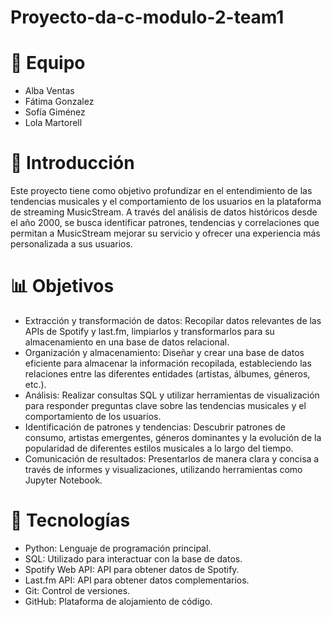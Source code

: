# Proyecto-da-c-modulo-2-team1

# 👥 Equipo
- Alba Ventas 
- Fátima Gonzalez
- Sofía Giménez
- Lola Martorell

# 📌 Introducción

Este proyecto tiene como objetivo profundizar en el entendimiento de las tendencias musicales y el comportamiento de los usuarios en la plataforma de streaming MusicStream. A través del análisis de datos históricos desde el año 2000, se busca identificar patrones, tendencias y correlaciones que permitan a MusicStream mejorar su servicio y ofrecer una experiencia más personalizada a sus usuarios.

# 📊 Objetivos

- Extracción y transformación de datos: Recopilar datos relevantes de las APIs de Spotify y last.fm, limpiarlos y transformarlos para su almacenamiento en una base de datos relacional.
- Organización y almacenamiento: Diseñar y crear una base de datos eficiente para almacenar la información recopilada, estableciendo las relaciones entre las diferentes entidades (artistas, álbumes, géneros, etc.).
- Análisis: Realizar consultas SQL y utilizar herramientas de visualización para responder preguntas clave sobre las tendencias musicales y el comportamiento de los usuarios.
- Identificación de patrones y tendencias: Descubrir patrones de consumo, artistas emergentes, géneros dominantes y la evolución de la popularidad de diferentes estilos musicales a lo largo del tiempo.
- Comunicación de resultados: Presentarlos de manera clara y concisa a través de informes y visualizaciones, utilizando herramientas como Jupyter Notebook.

# 📍 Tecnologías
- Python: Lenguaje de programación principal.
- SQL: Utilizado para interactuar con la base de datos.
- Spotify Web API: API para obtener datos de Spotify.
- Last.fm API: API para obtener datos complementarios.
- Git: Control de versiones.
- GitHub: Plataforma de alojamiento de código.
